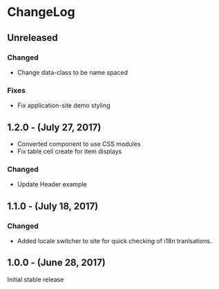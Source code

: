 ChangeLog
=========

Unreleased
----------
### Changed
* Change data-class to be name spaced

### Fixes
* Fix application-site demo styling

1.2.0 - (July 27, 2017)
-----------------
* Converted component to use CSS modules
* Fix table cell create for item displays

### Changed
* Update Header example

1.1.0 - (July 18, 2017)
-----------------
### Changed
* Added locale switcher to site for quick checking of i18n tranlsations.

1.0.0 - (June 28, 2017)
-----------------
Initial stable release
